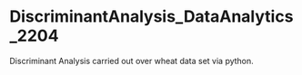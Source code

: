 # DiscriminantAnalysis_DataAnalytics_2204

Discriminant Analysis carried out over wheat data set via python.
